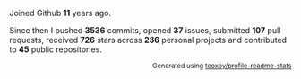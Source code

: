 Joined Github **11** years ago.

Since then I pushed **3536** commits, opened **37** issues, submitted **107** pull requests, received **726** stars across **236** personal projects and contributed to **45** public repositories.

<p align="right"><sub>Generated using <a href="https://github.com/marketplace/actions/profile-readme-stats">teoxoy/profile-readme-stats</a></sub></p>
